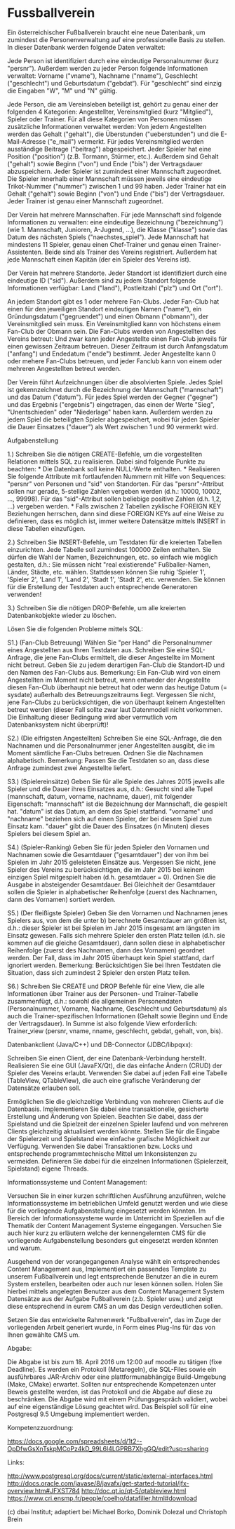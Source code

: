 # Fussballverein
Ein österreichischer Fußballverein braucht eine neue Datenbank, um zumindest die Personenverwaltung auf eine professionelle Basis zu stellen. In dieser Datenbank werden folgende Daten verwaltet:

Jede Person ist identifiziert durch eine eindeutige Personalnummer (kurz "persnr"). Außerdem werden zu jeder Person folgende Informationen verwaltet: Vorname ("vname"), Nachname ("nname"), Geschlecht ("geschlecht") und Geburtsdatum ("gebdat“). Für "geschlecht“ sind einzig die Eingaben "W", "M" und "N" gültig.

Jede Person, die am Vereinsleben beteiligt ist, gehört zu genau einer der folgenden 4 Kategorien: Angestellter, Vereinsmitglied (kurz "Mitglied"), Spieler oder Trainer. Für all diese Kategorien von Personen müssen zusätzliche Informationen verwaltet werden:
Von jedem Angestellten werden das Gehalt ("gehalt"), die Überstunden ("ueberstunden") und die E-Mail-Adresse ("e_mail") vermerkt.
Für jedes Vereinsmitglied werden ausständige Beitrage ("beitrag") abgespeichert.
Jeder Spieler hat eine Position ("position") (z.B. Tormann, Stürmer, etc.). Außerdem sind Gehalt ("gehalt") sowie Beginn ("von") und Ende ("bis") der Vertragsdauer abzuspeichern. Jeder Spieler ist zumindest einer Mannschaft zugeordnet. Die Spieler innerhalb einer Mannschaft müssen jeweils eine eindeutige Trikot-Nummer ("nummer") zwischen 1 und 99 haben.
Jeder Trainer hat ein Gehalt ("gehalt") sowie Beginn ("von") und Ende ("bis") der Vertragsdauer. Jeder Trainer ist genau einer Mannschaft zugeordnet.

Der Verein hat mehrere Mannschaften. Für jede Mannschaft sind folgende Informationen zu verwalten: eine eindeutige Bezeichnung ("bezeichnung") (wie 1. Mannschaft, Junioren, A-Jugend, ...), die Klasse ("klasse") sowie das Datum des nächsten Spiels ("naechstes_spiel"). Jede Mannschaft hat mindestens 11 Spieler, genau einen Chef-Trainer und genau einen Trainer-Assistenten. Beide sind als Trainer des Vereins registriert. Außerdem hat jede Mannschaft einen Kapitän (der ein Spieler des Vereins ist).

Der Verein hat mehrere Standorte. Jeder Standort ist identifiziert durch eine eindeutige ID ("sid"). Außerdem sind zu jedem Standort folgende Informationen verfügbar: Land ("land"), Postleitzahl ("plz") und Ort ("ort").

An jedem Standort gibt es 1 oder mehrere Fan-Clubs. Jeder Fan-Club hat einen für den jeweiligen Standort eindeutigen Namen ("name"), ein Gründungsdatum ("gegruendet") und einen Obmann ("obmann"), der Vereinsmitglied sein muss. Ein Vereinsmitglied kann von höchstens einem Fan-Club der Obmann sein. Die Fan-Clubs werden von Angestellten des Vereins betreut: Und zwar kann jeder Angestellte einen Fan-Club jeweils für einen gewissen Zeitraum betreuen. Dieser Zeitraum ist durch Anfangsdatum ("anfang") und Endedatum ("ende") bestimmt. Jeder Angestellte kann 0 oder mehere Fan-Clubs betreuen, und jeder Fanclub kann von einem oder mehreren Angestellten betreut werden.

Der Verein führt Aufzeichnungen über die absolvierten Spiele. Jedes Spiel ist gekennzeichnet durch die Bezeichnung der Mannschaft ("mannschaft") und das Datum ("datum"). Für jedes Spiel werden der Gegner ("gegner") und das Ergebnis ("ergebnis") eingetragen, das einen der Werte "Sieg", "Unentschieden" oder "Niederlage" haben kann. Außerdem werden zu jedem Spiel die beteiligten Spieler abgespeichert, wobei für jeden Spieler die Dauer Einsatzes ("dauer") als Wert zwischen 1 und 90 vermerkt wird.



Aufgabenstellung

1.) Schreiben Sie die nötigen CREATE-Befehle, um die vorgestellten Relationen mittels SQL zu realisieren. Dabei sind folgende Punkte zu beachten:
    * Die Datenbank soll keine NULL-Werte enthalten.
    * Realisieren Sie folgende Attribute mit fortlaufenden Nummern mit Hilfe von Sequences: "persnr" von Personen und "sid" von Standorten. Für das "persnr"-Attribut sollen nur gerade, 5-stellige Zahlen vergeben werden (d.h.: 10000, 10002, ..., 99998). Für das "sid"-Attribut sollen beliebige positive Zahlen (d.h. 1,2, ...) vergeben werden.
    * Falls zwischen 2 Tabellen zyklische FOREIGN KEY Beziehungen herrschen, dann sind diese FOREIGN KEYs auf eine Weise zu definieren, dass es möglich ist, immer weitere Datensätze mittels INSERT in diese Tabellen einzufügen.

2.) Schreiben Sie INSERT-Befehle, um Testdaten für die kreierten Tabellen einzurichten. Jede Tabelle soll zumindest 100000 Zeilen enthalten. Sie dürfen die Wahl der Namen, Bezeichnungen, etc. so einfach wie möglich gestalten, d.h.: Sie müssen nicht "real existierende" Fußballer-Namen, Länder, Städte, etc. wählen. Stattdessen können Sie ruhig 'Spieler 1', 'Spieler 2', 'Land 1', 'Land 2', 'Stadt 1', 'Stadt 2', etc. verwenden. Sie können für die Erstellung der Testdaten auch entsprechende Generatoren verwenden!

3.) Schreiben Sie die nötigen DROP-Befehle, um alle kreierten Datenbankobjekte wieder zu löschen.


Lösen Sie die folgenden Probleme mittels SQL:

S1.) (Fan-Club Betreuung) Wählen Sie "per Hand" die Personalnummer eines Angestellten aus Ihren Testdaten aus. Schreiben Sie eine SQL-Anfrage, die jene Fan-Clubs ermittelt, die dieser Angestellte im Moment nicht betreut. Geben Sie zu jedem derartigen Fan-Club die Standort-ID und den Namen des Fan-Clubs aus.
Bemerkung: Ein Fan-Club wird von einem Angestellten im Moment nicht betreut, wenn entweder der Angestellte diesen Fan-Club überhaupt nie betreut hat oder wenn das heutige Datum (= sysdate) außerhalb des Betreuungszeitraums liegt. Vergessen Sie nicht, jene Fan-Clubs zu berücksichtigen, die von überhaupt keinem Angestellten betreut werden (dieser Fall sollte zwar laut Datenmodell nicht vorkommen. Die Einhaltung dieser Bedingung wird aber vermutlich vom Datenbanksystem nicht überprüft)!

S2.) (Die eifrigsten Angestellten) Schreiben Sie eine SQL-Anfrage, die den Nachnamen und die Personalnummer jener Angestellten ausgibt, die im Moment sämtliche Fan-Clubs betreuen. Ordnen Sie die Nachnamen alphabetisch.
Bemerkung: Passen Sie die Testdaten so an, dass diese Anfrage zumindest zwei Angestellte liefert.

S3.) (Spielereinsätze) Geben Sie für alle Spiele des Jahres 2015 jeweils alle Spieler und die Dauer ihres Einsatzes aus, d.h.: Gesucht sind alle Tupel (mannschaft, datum, vorname, nachname, dauer), mit folgender Eigenschaft:
        "mannschaft" ist die Bezeichnung der Mannschaft, die gespielt hat.
        "datum" ist das Datum, an dem das Spiel stattfand.
        "vorname" und "nachname" beziehen sich auf einen Spieler, der bei diesem Spiel zum Einsatz kam.
        "dauer" gibt die Dauer des Einsatzes (in Minuten) dieses Spielers bei diesem Spiel an.

S4.) (Spieler-Ranking) Geben Sie für jeden Spieler den Vornamen und Nachnamen sowie die Gesamtdauer ("gesamtdauer") der von ihm bei Spielen im Jahr 2015 geleisteten Einsätze aus. Vergessen Sie nicht, jene Spieler des Vereins zu berücksichtigen, die im Jahr 2015 bei keinem einzigen Spiel mitgespielt haben (d.h. gesamtdauer = 0). Ordnen Sie die Ausgabe in absteigender Gesamtdauer. Bei Gleichheit der Gesamtdauer sollen die Spieler in alphabetischer Reihenfolge (zuerst des Nachnamen, dann des Vornamen) sortiert werden.

S5.) (Der fleißigste Spieler) Geben Sie den Vornamen und Nachnamen jenes Spielers aus, von dem die unter b) berechnete Gesamtdauer am größten ist, d.h.: dieser Spieler ist bei Spielen im Jahr 2015 insgesamt am längsten im Einsatz gewesen. Falls sich mehrere Spieler den ersten Platz teilen (d.h. sie kommen auf die gleiche Gesamtdauer), dann sollen diese in alphabetischer Reihenfolge (zuerst des Nachnamen, dann des Vornamen) geordnet werden. Der Fall, dass im Jahr 2015 überhaupt kein Spiel stattfand, darf ignoriert werden.
Bemerkung: Berücksichtigen Sie bei Ihren Testdaten die Situation, dass sich zumindest 2 Spieler den ersten Platz teilen.

S6.) Schreiben Sie CREATE und DROP Befehle für eine View, die alle Informationen über Trainer aus der Personen- und Trainer-Tabelle zusammenfügt, d.h.: sowohl die allgemeinen Personendaten (Personalnummer, Vorname, Nachname, Geschlecht und Geburtsdatum) als auch die Trainer-spezifischen Informationen (Gehalt sowie Beginn und Ende der Vertragsdauer). In Summe ist also folgende View erforderlich:
    Trainer_view (persnr, vname, nname, geschlecht, gebdat, gehalt, von, bis).


Datenbankclient (Java/C++) und DB-Connector (JDBC/libpqxx):

Schreiben Sie einen Client, der eine Datenbank-Verbindung herstellt. Realisieren Sie eine GUI (JavaFX/Qt), die das einfache Ändern (CRUD) der Spieler des Vereins erlaubt. Verwenden Sie dabei auf jeden Fall eine Tabelle (TableView, QTableView), die auch eine grafische Veränderung der Datensätze erlauben soll.

Ermöglichen Sie die gleichzeitige Verbindung von mehreren Clients auf die Datenbasis. Implementieren Sie dabei eine transaktionelle, gesicherte Erstellung und Änderung von Spielen. Beachten Sie dabei, dass der Spielstand und die Spielzeit der einzelnen Spieler laufend und von mehreren Clients gleichzeitig aktualisiert werden könnte. Stellen Sie für die Eingabe der Spielerzeit und Spielstand eine einfache grafische Möglichkeit zur Verfügung. Verwenden Sie dabei Transaktionen bzw. Locks und entsprechende programmtechnische Mittel um Inkonsistenzen zu vermeiden. Definieren Sie dabei für die einzelnen Informationen (Spielerzeit, Spielstand) eigene Threads.

Informationssysteme und Content Management:

Versuchen Sie in einer kurzen schriftlichen Ausführung anzuführen, welche Informationssysteme im betrieblichen Umfeld genutzt werden und wie diese für die vorliegende Aufgabenstellung eingesetzt werden könnten. Im Bereich der Informationssysteme wurde im Unterricht im Speziellen auf die Thematik der Content Management Systeme eingegangen. Versuchen Sie auch hier kurz zu erläutern welche der kennengelernten CMS für die vorliegende Aufgabenstellung besonders gut eingesetzt werden könnten und warum.

Ausgehend von der vorangegangenen Analyse wählt ein entsprechendes Content Management aus, Implementiert ein passendes Template zu unserem Fußballverein und legt entsprechende Benutzer an die in eurem System erstellen, bearbeiten oder auch nur lesen können sollen. Holen Sie hierbei mittels angelegten Benutzer aus dem Content Management System Datensätze aus der Aufgabe Fußballverein (z.b. Spieler usw.) und zeigt diese entsprechend in eurem CMS an um das Design verdeutlichen sollen.

Setzen Sie das entwickelte Rahmenwerk "Fußballverein", das im Zuge der vorliegenden Arbeit generiert wurde, in Form eines Plug-Ins für das von Ihnen gewählte CMS um.


Abgabe:

Die Abgabe ist bis zum 18. April 2016 um 12:00 auf moodle zu tätigen (fixe Deadline). Es werden ein Protokoll (Metaregeln), die SQL-Files sowie ein ausführbares JAR-Archiv oder eine plattformunabhängige Build-Umgebung (Make, CMake) erwartet. Sollten nur entsprechende Kompetenzen unter Beweis gestellte werden, ist das Protokoll und die Abgabe auf diese zu beschränken. Die Abgabe wird mit einem Prüfungsgespräch validiert, wobei auf eine eigenständige Lösung geachtet wird. Das Beispiel soll für eine Postgresql 9.5 Umgebung implementiert werden.

Kompetenzzuordnung:

https://docs.google.com/spreadsheets/d/1t2--OpDfwGsXnTskpMCoPz4kD_99L6l4LGPRB7XhgGQ/edit?usp=sharing

Links:

http://www.postgresql.org/docs/current/static/external-interfaces.html
http://docs.oracle.com/javase/8/javafx/get-started-tutorial/jfx-overview.htm#JFXST784
http://doc.qt.io/qt-5/qtableview.html
https://www.cri.ensmp.fr/people/coelho/datafiller.html#download


(c) dbai Institut; adaptiert bei Michael Borko, Dominik Dolezal und Christoph Brein
